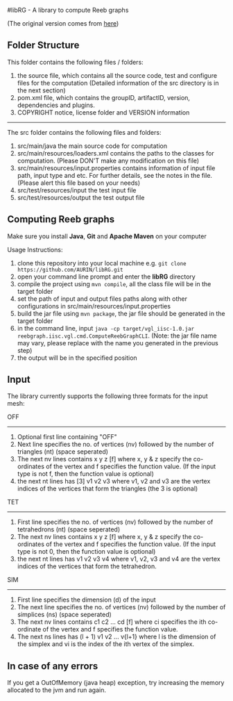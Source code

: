 #libRG - A library to compute Reeb graphs 

(The original version comes from [here](https://bitbucket.org/vgl_iisc/librgjava?_ga=2.168793697.1114209928.1501199073-1430101692.1500944757))

Folder Structure
----------------------------------------
This folder contains the following files / folders:
1. the source file, which contains all the source code, test and configure files for the computation (Detailed information of the src directory is in the next section)
2. pom.xml file, which contains the groupID, artifactID, version, dependencies and plugins.
5. COPYRIGHT notice, license folder and VERSION information

-----------------------------------------
The src folder contains the following files and folders:
1. src/main/java the main source code for computation
2. src/main/resources/loaders.xml contains the paths to the classes for computation. (Please DON'T make any modification on this file)
3. src/main/resources/input.properties contains information of input file path, input type and etc. For further details, see the notes in the file. (Please alert this file based on your needs)
4. src/test/resources/input the test input file
5. src/test/resources/output the test output file

Computing Reeb graphs
--------------------
Make sure you install **Java**, **Git** and **Apache Maven** on your computer

Usage Instructions:
1. clone this repository into your local machine e.g. `git clone https://github.com/AURIN/libRG.git`
2. open your command line prompt and enter the **libRG** directory
3. compile the project using `mvn compile`, all the class file will be in the target folder
4. set the path of input and output files paths along with other configurations in src/main/resources/input.properties
5. build the jar file using `mvn package`, the jar file should be generated in the target folder
6. in the command line, input `java -cp target/vgl_iisc-1.0.jar reebgraph.iisc.vgl.cmd.ComputeReebGraphCLI`. (Note: the jar file name may vary, please replace with the name you generated in the previous step)
7. the output will be in the specified position

Input
------
The library currently supports the following three formats for the input mesh:

OFF
***
1. Optional first line containing "OFF"
2. Next line specifies the no. of vertices (nv) followed by the number of triangles (nt) (space seperated)
3. The next nv lines contains
   x y z [f]
   where x, y & z specify the co-ordinates of the vertex and f specifies the function value. (If the input type is not f, then the function value is optional)
4. the next nt lines has
   [3] v1 v2 v3
   where v1, v2 and v3 are the vertex indices of the vertices that form the triangles (the 3 is optional)


TET
***
1. First line specifies the no. of vertices (nv) followed by the number of tetrahedrons (nt) (space seperated)
2. The next nv lines contains
   x y z [f]
   where x, y & z specify the co-ordinates of the vertex and f specifies the function value. (If the input type is not 0, then the function value is optional)
3. the next nt lines has
   v1 v2 v3 v4
   where v1, v2, v3 and v4 are the vertex indices of the vertices that form the tetrahedron.


SIM
***
1. First line specifies the dimension (d) of the input
2. The next line specifies the no. of vertices (nv) followed by the number of simplices (ns) (space seperated)
3. The next nv lines contains
   c1 c2 ... cd [f]
   where ci specifies the ith co-ordinate of the vertex and f specifies the function value.
4. The next ns lines has
   (l + 1) v1 v2 ... v{l+1}
   where l is the dimension of the simplex and vi is the index of the ith vertex of the simplex.



In case of any errors
---------------------
If you get a OutOfMemory (java heap) exception, try increasing the memory allocated to the jvm and run again.


